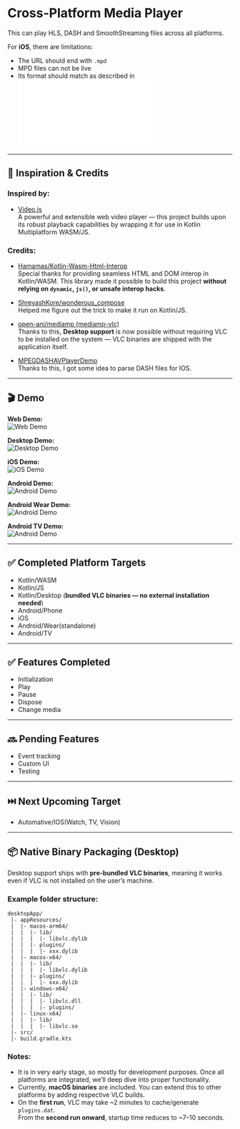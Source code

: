 # Cross-Platform Media Player

This can play HLS, DASH and SmoothStreaming files across all platforms.

For **iOS**, there are limitations:
- The URL should end with `.mpd`
- MPD files can not be live
- Its format should match as described in **![MPD format](MPD_DASH_FORMAT.md)**

---

## 🙌 Inspiration & Credits

### Inspired by:
- [Video.js](https://github.com/videojs/video.js)  
  A powerful and extensible web video player — this project builds upon its robust playback capabilities by wrapping it for use in Kotlin Multiplatform WASM/JS.

### Credits:
- [Hamamas/Kotlin-Wasm-Html-Interop](https://github.com/Hamamas/Kotlin-Wasm-Html-Interop)  
  Special thanks for providing seamless HTML and DOM interop in Kotlin/WASM. This library made it possible to build this project **without relying on `dynamic`, `js()`, or unsafe interop hacks**.

- [ShreyashKore/wonderous_compose](https://github.com/ShreyashKore/wonderous_compose)  
  Helped me figure out the trick to make it run on Kotlin/JS.

- [open-ani/mediamp (mediamp-vlc)](https://github.com/open-ani/mediamp/tree/main/mediamp-vlc)  
  Thanks to this, **Desktop support** is now possible without requiring VLC to be installed on the system — VLC binaries are shipped with the application itself.

- [MPEGDASHAVPlayerDemo](https://github.com/h-anders-unext/MPEGDASHAVPlayerDemo)  
  Thanks to this, I got some idea to parse DASH files for IOS.

---

## 🎬 Demo

**Web Demo:**  
![Web Demo](others/demo/web.gif)

**Desktop Demo:**  
![Desktop Demo](others/demo/desktop.gif)

**iOS Demo:**  
![iOS Demo](others/demo/ios.gif)

**Android Demo:**  
![Android Demo](others/demo/android.gif)

**Android Wear Demo:**  
![Android Demo](others/demo/wear.gif)

**Android TV Demo:**  
![Android Demo](others/demo/androidTV.gif)

---

## ✅ Completed Platform Targets
- Kotlin/WASM
- Kotlin/JS
- Kotlin/Desktop (**bundled VLC binaries — no external installation needed**)
- Android/Phone
- iOS
- Android/Wear(standalone)
- Android/TV

---

## ✅ Features Completed
- Initialization
- Play
- Pause
- Dispose
- Change media

---

## 🔜 Pending Features
- Event tracking
- Custom UI
- Testing

---

## ⏭️ Next Upcoming Target
- Automative/IOS(Watch, TV, Vision)
---

## 📦 Native Binary Packaging (Desktop)

Desktop support ships with **pre-bundled VLC binaries**, meaning it works even if VLC is not installed on the user’s machine.

### Example folder structure:
```
desktopApp/
 |- appResources/
 |  |- macos-arm64/
 |  |  |- lib/
 |  |  |  |- libvlc.dylib
 |  |  |- plugins/
 |  |  |  |- xxx.dylib
 |  |- macos-x64/
 |  |  |- lib/
 |  |  |  |- libvlc.dylib
 |  |  |- plugins/
 |  |  |  |- xxx.dylib
 |  |- windows-x64/
 |  |  |- lib/
 |  |  |  |- libvlc.dll
 |  |  |  |- plugins/
 |  |- linux-x64/
 |  |  |- lib/
 |  |  |  |- libvlc.so
 |- src/
 |- build.gradle.kts
```

### Notes:
- It is in very early stage, so mostly for development purposes. Once all platforms are integrated, we’ll deep dive into proper functionality.
- Currently, **macOS binaries** are included. You can extend this to other platforms by adding respective VLC builds.
- On the **first run**, VLC may take ~2 minutes to cache/generate `plugins.dat`.  
  From the **second run onward**, startup time reduces to ~7–10 seconds.
